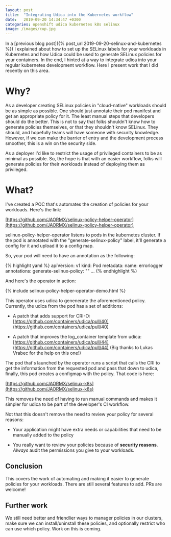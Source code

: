 ```yaml
---
layout: post
title:  "Integrating Udica into the Kubernetes workflow"
date:   2019-09-20 14:34:47 +0300
categories: openshift udica kubernetes k8s selinux
image: /images/cup.jpg
---
```


In a [previous blog post]({% post_url 2019-09-20-selinux-and-kubernetes %}) I
explained about how to set up the SELinux labels for your workloads in
Kubernetes and how Udica could be used to generate SELinux policies for your
containers. In the end, I hinted at a way to integrate udica into your regular
kubernetes development workflow. Here I present work that I did recently on
this area.

Why?
====

As a developer creating SELinux policies in "cloud-native" workloads should be
as simple as possible. One should just annotate their pod manifest and get an
appropriate policy for it. The least manual steps that developers should do the
better. This is not to say that folks shouldn't know how to generate policies
themselves, or that they shouldn't know SELinux. They should, and hopefully
teams will have someone with security knowledge. However, if we can make the
barrier of entry and the development process smoother, this is a win on the
security side.

As a deployer I'd like to restrict the usage of privileged containers to be as
minimal as possible. So, the hope is that with an easier workflow, folks
will generate policies for their workloads instead of deploying them as
privileged.

What?
=====

I've created a POC that's automates the creation of policies for your
workloads. Here's the link:

[https://github.com/JAORMX/selinux-policy-helper-operator](https://github.com/JAORMX/selinux-policy-helper-operator)

selinux-policy-helper-operator listens to pods in the kubernetes cluster. If
the pod is annotated with the "generate-selinux-policy" label, it'll
generate a config for it and upload it to a config map.

So, your pod will need to have an annotation as the following:

{% highlight yaml %}
apiVersion: v1
kind: Pod
metadata:
  name: errorlogger
  annotations:
    generate-selinux-policy: ""
...
{% endhighlight %}

And here's the operator in action:

{% include selinux-policy-helper-operator-demo.html %}

This operator uses udica to genenerate the aforementioned policy. Currently,
the udica from the pod has a set of additions:

* A patch that adds support for CRI-O:
  [https://github.com/containers/udica/pull/40](https://github.com/containers/udica/pull/40)

* A patch that improves the log_container template from udica:
  [https://github.com/containers/udica/pull/44](https://github.com/containers/udica/pull/44)
  (Big thanks to Lukas Vrabec for the help on this one!)

The pod that's launched by the operator runs a script that calls the CRI to get
the information from the requested pod and pass that down to udica, finally,
this pod creates a configmap with the policy. That code is here:

[https://github.com/JAORMX/selinux-k8s](https://github.com/JAORMX/selinux-k8s)

This removes the need of having to run manual commands and makes it simpler for
udica to be part of the developer's CI workflow.

Not that this doesn't remove the need to review your policy for several
reasons:

* Your application might have extra needs or capabilities that need to be
  manually added to the policy

* You really want to review your policies because of **security reasons**.
  *Always* audit the permissions you give to your workloads.

Conclusion
----------

This covers the work of automating and making it easier to generate policies
for your workloads. There are still several features to add. PRs are welcome!

Further work
------------

We still need better and friendlier ways to manager policies in our clusters,
make sure we can install/uninstall these policies, and optionally restrict who
can use which policy. Work on this is coming.
